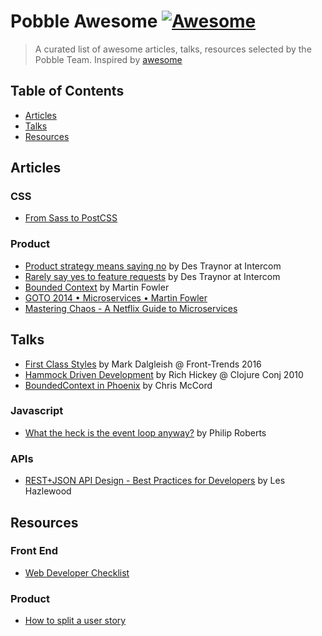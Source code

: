 # Pobble Awesome [![Awesome](https://cdn.rawgit.com/sindresorhus/awesome/d7305f38d29fed78fa85652e3a63e154dd8e8829/media/badge.svg)](https://github.com/sindresorhus/awesome)

> A curated list of awesome articles, talks, resources selected by the Pobble Team.
Inspired by [awesome](https://github.com/sindresorhus/awesome)

## Table of Contents
* [Articles](#articles)
* [Talks](#talks)
* [Resources](#resources)

## Articles
### CSS
* [From Sass to PostCSS](https://tylergaw.com/articles/sass-to-postcss)
### Product
* [Product strategy means saying no](https://blog.intercom.com/product-strategy-means-saying-no/) by Des Traynor at Intercom
* [Rarely say yes to feature requests]( https://blog.intercom.com/rarely-say-yes-to-feature-requests/?utm_medium=email&utm_source=email&utm_campaign=say-no-email) by Des Traynor at Intercom
* [Bounded Context](https://martinfowler.com/bliki/BoundedContext.html) by Martin Fowler
* [GOTO 2014 • Microservices • Martin Fowler](https://www.youtube.com/watch?v=wgdBVIX9ifA)
* [Mastering Chaos - A Netflix Guide to Microservices](https://www.youtube.com/watch?v=CZ3wIuvmHeM)

## Talks
* [First Class Styles](https://www.youtube.com/watch?v=KmtgJ1d4zuY) by Mark Dalgleish @ Front-Trends 2016
* [Hammock Driven Development](https://www.youtube.com/watch?v=f84n5oFoZBc) by Rich Hickey @ Clojure Conj 2010
* [BoundedContext in Phoenix](https://www.youtube.com/watch?v=tMO28ar0lW8&t=941s) by Chris McCord
### Javascript
* [What the heck is the event loop anyway?](https://www.youtube.com/watch?v=8aGhZQkoFbQ) by Philip Roberts
### APIs
* [REST+JSON API Design - Best Practices for Developers](https://www.youtube.com/watch?v=hdSrT4yjS1g) by Les Hazlewood


## Resources
### Front End
* [Web Developer Checklist](http://webdevchecklist.com/)
### Product
* [How to split a user story](http://agileforall.com/wp-content/uploads/2012/01/Story-Splitting-Flowchart.pdf)
